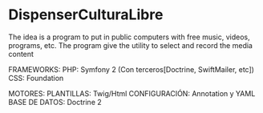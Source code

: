 DispenserCulturaLibre
=====================

The idea is a program to put in public computers with free music, videos, programs, etc. 
The program give the utility to select and record the media content

FRAMEWORKS:
  PHP: Symfony 2 (Con terceros[Doctrine, SwiftMailer, etc])
	CSS: Foundation

MOTORES:
	PLANTILLAS: Twig/Html
	CONFIGURACIÓN: Annotation y YAML
	BASE DE DATOS: Doctrine 2
